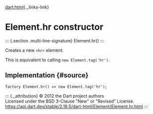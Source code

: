 [dart:html](../../dart-html/dart-html-library){._links-link}

Element.hr constructor
======================

::: {.section .multi-line-signature}
Element.hr()
:::

Creates a new `<hr>` element.

This is equivalent to calling `new Element.tag('hr')`.

Implementation {#source}
--------------

``` {.language-dart data-language="dart"}
factory Element.hr() => new Element.tag('hr');
```

::: {._attribution}
© 2012 the Dart project authors\
Licensed under the BSD 3-Clause \"New\" or \"Revised\" License.\
<https://api.dart.dev/stable/2.18.5/dart-html/Element/Element.hr.html>
:::
